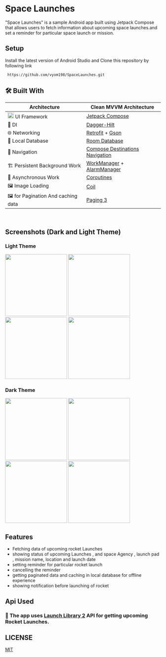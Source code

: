 
# Space Launches 

"Space Launches" is a sample Android app built using Jetpack Compose that allows users to fetch information about upcoming space launches.and set 
a reminder for particular space launch or mission.





## Setup

Install the latest version of Android Studio and Clone this repository by following link  

```bash
 https://github.com/vyom198/SpaceLaunches.git
```



## 🛠 Built With
|  Architecture   |  Clean MVVM Architecture |
|----------------	|------------------------------	|
| <img height="20" src="https://3.bp.blogspot.com/-VVp3WvJvl84/X0Vu6EjYqDI/AAAAAAAAPjU/ZOMKiUlgfg8ok8DY8Hc-ocOvGdB0z86AgCLcBGAsYHQ/s1600/jetpack%2Bcompose%2Bicon_RGB.png">    UI Framework  | [Jetpack Compose](https://www.jetbrains.com/lp/compose-multiplatform/)         |                        |
| 💉 DI                | [Dagger-Hilt](https://developer.android.com/training/dependency-injection/hilt-android)                        |             |
| 🌐 Networking        | [Retrofit](https://github.com/square/retrofit) + [Gson](https://github.com/google/gson)                   |
| :floppy_disk: Local Database      | [Room Database](https://developer.android.com/topic/libraries/architecture/room)                   |
| :compass: Navigation       |  [Compose Destinations Navigation](https://developer.android.com/jetpack/compose/navigation) |
| :building_construction: Persistent Background Work  | [WorkManager](https://developer.android.com/topic/libraries/architecture/workmanager) + [AlarmManager](https://developer.android.com/reference/android/app/AlarmManager) |
| :thread: Asynchronous Work     |  [Coroutines](https://kotlinlang.org/docs/reference/coroutines-overview.html)|
| 🖼️ Image Loading     |  [Coil](https://coil-kt.github.io/coil/)|
| 🖼️ for Pagination And caching data     |  [Paging 3](https://github.com/topics/android-paging3)|
<br>





##  Screenshots (Dark and Light Theme)
### Light Theme

<img src="https://github.com/vyom198/SpaceLaunches/assets/112750331/f576a1dc-baac-4df8-825e-925bc3a8c865"  width="200">
<img src="https://github.com/vyom198/SpaceLaunches/assets/112750331/9fae47c2-d945-444c-b5a9-80aed936a6bc"  width="200">
<img src="https://github.com/vyom198/SpaceLaunches/assets/112750331/f4ace75c-0ee7-4d1d-84bc-b6f9bdbb9940"  width="200">
<img src="https://github.com/vyom198/SpaceLaunches/assets/112750331/14153aa9-7ea5-4745-b728-59709af04134"  width="200">


### Dark Theme

<img src="https://github.com/vyom198/SpaceLaunches/assets/112750331/a7a1b8a1-b01d-43c7-8833-272a6dd1b4e5"  width="200">
<img src="https://github.com/vyom198/SpaceLaunches/assets/112750331/d795bfdc-d380-43d8-942d-fce635cf26c8"  width="200">
<img src="https://github.com/vyom198/SpaceLaunches/assets/112750331/8d2e8fcf-a72d-4e15-956b-0f2772907b0a"  width="200">
<img src="https://github.com/vyom198/SpaceLaunches/assets/112750331/88602b77-39b4-4f52-9f4e-e4a0432f7bcb"  width="200">


## Features

* Fetching data of upcoming rocket Launches
* showing status of upcoming Launches , and space 
  Agency , launch pad , mission name, location    and launch date
*  setting reminder for particular rocket launch
* cancelling the reminder
* getting paginated data and caching in local database for offline experience
* showing notification before launching of rocket

## Api Used
### 🚀  The app uses [Launch Library 2](https://thespacedevs.com/llapi) API for getting upcoming Rocket Launches.

## LICENSE
[MIT](https://github.com/vyom198/SpaceLaunches/blob/master/LICENSE.md)













